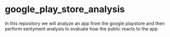# google_play_store_analysis
 In this repository we will analyze an app from the google playstore and then perform sentyment analysis to evaluate how the public reacts to the app
